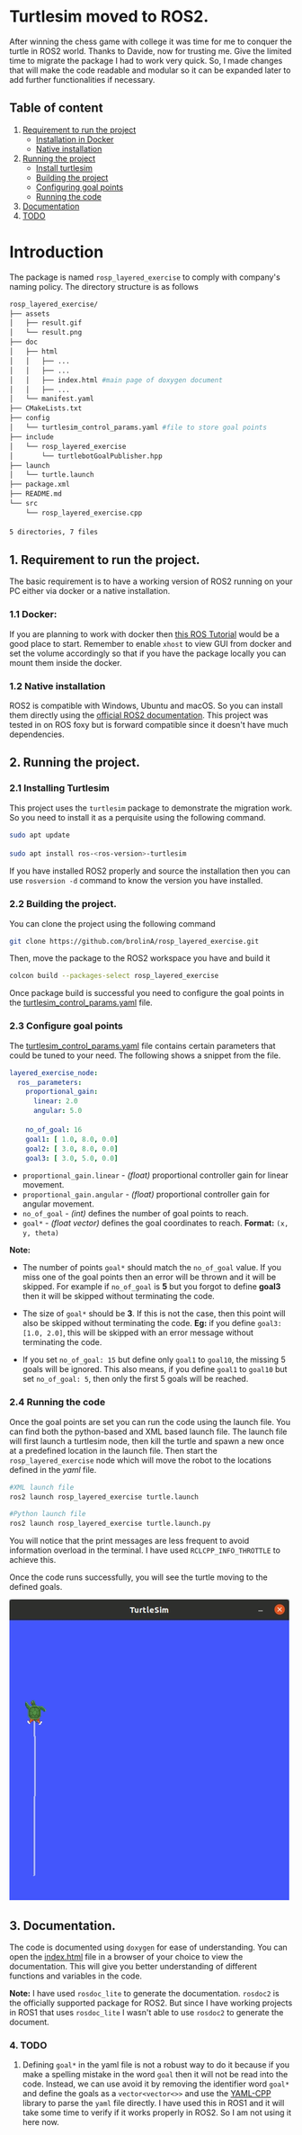 # Turtlesim moved to ROS2.

After winning the chess game with college it was time for me to conquer the turtle in ROS2 world. Thanks to Davide, now for trusting me. Give the limited time to migrate the package I had to work very quick. So, I made changes that will make the code readable and modular so it can be expanded later to add further functionalities if necessary.

## Table of content
1. [Requirement to run the project](#1-requirement-to-run-the-project)
    - [Installation in Docker](#11-docker)
    - [Native installation](#12-native-installation)
2. [Running the project](#2-running-the-project)
    - [Install turtlesim](#21-installing-turtlesim)
    - [Building the project](#22-building-the-project)
    - [Configuring goal points](#23-configure-goal-points)
    - [Running the code](#24-running-the-code)
3. [Documentation](#3-documentation)
4. [TODO](#4-todo)

# Introduction
The package is named `rosp_layered_exercise` to comply with company's naming policy. The directory structure is as follows

```bash
rosp_layered_exercise/
├── assets
│   ├── result.gif
│   └── result.png
├── doc
│   ├── html
│   │   ├── ...
│   │   ├── ...
│   │   ├── index.html #main page of doxygen document
│   │   ├── ...
│   └── manifest.yaml
├── CMakeLists.txt
├── config
│   └── turtlesim_control_params.yaml #file to store goal points
├── include
│   └── rosp_layered_exercise
│       └── turtlebotGoalPublisher.hpp
├── launch
│   └── turtle.launch
├── package.xml
├── README.md
└── src
    └── rosp_layered_exercise.cpp

5 directories, 7 files
```

## 1. Requirement to run the project.
The basic requirement is to have a working version of ROS2 running on your PC either via docker or a native installation.

### 1.1 Docker:
If you are planning to work with docker then [this ROS Tutorial](https://docs.ros.org/en/humble/How-To-Guides/Run-2-nodes-in-single-or-separate-docker-containers.html) would be a good place to start. Remember to enable `xhost` to view GUI from docker and set the volume accordingly so that if you have the package locally you can mount them inside the docker.

### 1.2 Native installation
ROS2 is compatible with Windows, Ubuntu and macOS. So you can install them directly using the [official ROS2 documentation](https://docs.ros.org/en/foxy/Installation.html). This project was tested in on ROS foxy but is forward compatible since it doesn't have much dependencies.

## 2. Running the project.

### 2.1 Installing Turtlesim
This project uses the `turtlesim` package to demonstrate the migration work. So you need to install it as a perquisite using the following command.

```bash
sudo apt update

sudo apt install ros-<ros-version>-turtlesim
```

If you have installed ROS2 properly and source the installation then you can use `rosversion -d` command to know the version you have installed.

### 2.2 Building the project.

You can clone the project using the following command

```bash
git clone https://github.com/brolinA/rosp_layered_exercise.git
```

Then, move the package to the ROS2 workspace you have and build it

```bash
colcon build --packages-select rosp_layered_exercise 
```
Once package build is successful you need to configure the goal points in the [turtlesim_control_params.yaml](config/turtlesim_control_params.yaml) file.

### 2.3 Configure goal points

The [turtlesim_control_params.yaml](config/turtlesim_control_params.yaml) file contains certain parameters that could be tuned to your need. The following shows a snippet from the file.

```yaml
layered_exercise_node:
  ros__parameters:
    proportional_gain:
      linear: 2.0
      angular: 5.0

    no_of_goal: 16
    goal1: [ 1.0, 8.0, 0.0]
    goal2: [ 3.0, 8.0, 0.0]
    goal3: [ 3.0, 5.0, 0.0]
```

- `proportional_gain.linear` - *(float)* proportional controller gain for linear movement.
- `proportional_gain.angular` - *(float)* proportional controller gain for angular movement.
- `no_of_goal` - *(int)* defines the number of goal points to reach. 
- `goal*` - *(float vector)* defines the goal coordinates to reach. **Format:** `(x, y, theta)`

**Note:** 
- The number of points `goal*` should match the `no_of_goal` value. If you miss one of the goal points then an error will be thrown and it will be skipped. For example if `no_of_goal` is **5** but you forgot to define **goal3** then it will be skipped without terminating the code.

- The size of `goal*` should be **3**. If this is not the case, then this point will also be skipped without terminating the code. **Eg:** if you define `goal3: [1.0, 2.0]`, this will be skipped with an error message without terminating the code.

- If you set `no_of_goal: 15` but define only `goal1` to `goal10`, the missing 5 goals will be ignored. This also means, if you define `goal1` to `goal10` but set `no_of_goal: 5`, then only the first 5 goals will be reached.

### 2.4 Running the code
Once the goal points are set you can run the code using the launch file. You can find both the python-based and XML based launch file. The launch file will first launch a turtlesim node, then kill the turtle and spawn a new once at a predefined location in the launch file. Then start the `rosp_layered_exercise` node which will move the robot to the locations defined in the *yaml* file.

```bash
#XML launch file
ros2 launch rosp_layered_exercise turtle.launch
```
```bash
#Python launch file
ros2 launch rosp_layered_exercise turtle.launch.py
```

You will notice that the print messages are less frequent to avoid information overload in the terminal. I have used `RCLCPP_INFO_THROTTLE` to achieve this.

Once the code runs successfully, you will see the turtle moving to the defined goals.

![result_image](assets/result.gif)

## 3. Documentation.
The code is documented using `doxygen` for ease of understanding. You can open the [index.html](doc/html/index.html) file in a browser of your choice to view the documentation. This will give you better understanding of different functions and variables in the code. 

**Note:** 
I have used `rosdoc_lite` to generate the documentation. `rosdoc2` is the officially supported package for ROS2. But since I have working projects in ROS1 that uses `rosdoc_lite` I wasn't able to use `rosdoc2` to generate the document.

### 4. TODO
1. Defining `goal*` in the yaml file is not a robust way to do it because if you make a spelling mistake in the word `goal` then it will not be read into the code. Instead, we can use avoid it by removing the identifier word `goal*` and define the goals as a `vector<vector<>>` and use the [YAML-CPP](https://github.com/jbeder/yaml-cpp) library to parse the `yaml` file directly. I have used this in ROS1 and it will take some time to verify if it works properly in ROS2. So I am not using it here now.